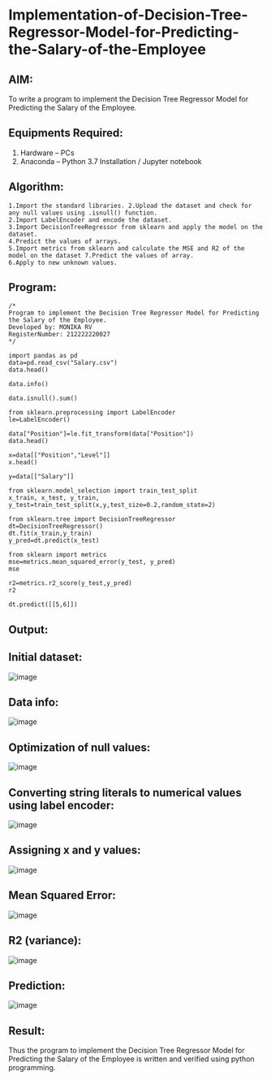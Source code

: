 # Implementation-of-Decision-Tree-Regressor-Model-for-Predicting-the-Salary-of-the-Employee

## AIM:
To write a program to implement the Decision Tree Regressor Model for Predicting the Salary of the Employee.

## Equipments Required:
1. Hardware – PCs
2. Anaconda – Python 3.7 Installation / Jupyter notebook

## Algorithm:
```
1.Import the standard libraries. 2.Upload the dataset and check for any null values using .isnull() function.
2.Import LabelEncoder and encode the dataset.
3.Import DecisionTreeRegressor from sklearn and apply the model on the dataset. 
4.Predict the values of arrays.
5.Import metrics from sklearn and calculate the MSE and R2 of the model on the dataset 7.Predict the values of array.
6.Apply to new unknown values.
```

## Program:
```
/*
Program to implement the Decision Tree Regressor Model for Predicting the Salary of the Employee.
Developed by: MONIKA RV
RegisterNumber: 212222220027
*/
```
```
import pandas as pd
data=pd.read_csv("Salary.csv")
data.head()

data.info()

data.isnull().sum()

from sklearn.preprocessing import LabelEncoder
le=LabelEncoder()

data["Position"]=le.fit_transform(data["Position"])
data.head()

x=data[["Position","Level"]]
x.head()

y=data[["Salary"]]

from sklearn.model_selection import train_test_split
x_train, x_test, y_train, y_test=train_test_split(x,y,test_size=0.2,random_state=2)

from sklearn.tree import DecisionTreeRegressor
dt=DecisionTreeRegressor()
dt.fit(x_train,y_train)
y_pred=dt.predict(x_test)

from sklearn import metrics
mse=metrics.mean_squared_error(y_test, y_pred)
mse

r2=metrics.r2_score(y_test,y_pred)
r2

dt.predict([[5,6]])
```

## Output:
## Initial dataset:
![image](https://github.com/rexlinrajan2004/Implementation-of-Decision-Tree-Regressor-Model-for-Predicting-the-Salary-of-the-Employee/assets/119406566/1db1e938-9d9d-4121-9f63-6dd77e01f1ac)

## Data info:
![image](https://github.com/rexlinrajan2004/Implementation-of-Decision-Tree-Regressor-Model-for-Predicting-the-Salary-of-the-Employee/assets/119406566/81134bd4-85bb-4809-babd-90fb83770104)

## Optimization of null values:
![image](https://github.com/rexlinrajan2004/Implementation-of-Decision-Tree-Regressor-Model-for-Predicting-the-Salary-of-the-Employee/assets/119406566/54e9c59b-69ce-4599-924e-0d7cd7ba3d61)

## Converting string literals to numerical values using label encoder:
![image](https://github.com/rexlinrajan2004/Implementation-of-Decision-Tree-Regressor-Model-for-Predicting-the-Salary-of-the-Employee/assets/119406566/b5221bcc-5bfa-4c51-aecb-33042c8cdd53)

## Assigning x and y values:
![image](https://github.com/rexlinrajan2004/Implementation-of-Decision-Tree-Regressor-Model-for-Predicting-the-Salary-of-the-Employee/assets/119406566/3ae61255-5974-4c9d-8412-3ae45d8cf60d)

## Mean Squared Error:
![image](https://github.com/rexlinrajan2004/Implementation-of-Decision-Tree-Regressor-Model-for-Predicting-the-Salary-of-the-Employee/assets/119406566/199eec7f-580a-4b12-81eb-7a617e90ba18)

## R2 (variance):
![image](https://github.com/rexlinrajan2004/Implementation-of-Decision-Tree-Regressor-Model-for-Predicting-the-Salary-of-the-Employee/assets/119406566/991437fc-9ae1-4435-8a9d-b1f6cc5a05a1)

## Prediction:
![image](https://github.com/rexlinrajan2004/Implementation-of-Decision-Tree-Regressor-Model-for-Predicting-the-Salary-of-the-Employee/assets/119406566/085838db-697d-45e0-b61c-33c5428403ae)
## Result:
Thus the program to implement the Decision Tree Regressor Model for Predicting the Salary of the Employee is written and verified using python programming.
